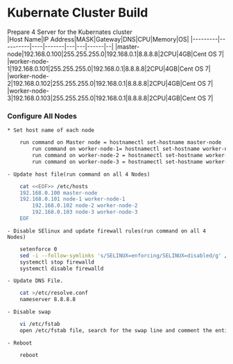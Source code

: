 # Kubernate Cluster Build

Prepare 4 Server for the Kubernates cluster  
|Host Name|IP Address|MASK|Gateway|DNS|CPU|Memory|OS|
|---------|----------|----|-------|---|---|------|--|
|master-node|192.168.0.100|255.255.255.0|192.168.0.1|8.8.8.8|2CPU|4GB|Cent OS 7|
|worker-node-1|192.168.0.101|255.255.255.0|192.168.0.1|8.8.8.8|2CPU|4GB|Cent OS 7|
|worker-node-2|192.168.0.102|255.255.255.0|192.168.0.1|8.8.8.8|2CPU|4GB|Cent OS 7|
|worker-node-3|192.168.0.103|255.255.255.0|192.168.0.1|8.8.8.8|2CPU|4GB|Cent OS 7|

### Configure All Nodes
	* Set host name of each node

```sh
	run command on Master node = hostnamectl set-hostname master-node
    	run command on worker-node-1= hostnamectl set-hostname worker-node-1
    	run command on worker-node-2 = hostnamectl set-hostname worker-node-2
    	run command on worker-node-3 = hostnamectl set-hostname worker-node-3
```
	- Update host file(run command on all 4 Nodes)
```sh
	cat <<EOF>> /etc/hosts
	192.168.0.100 master-node
	192.168.0.101 node-1 worker-node-1
    	192.168.0.102 node-2 worker-node-2
    	192.168.0.103 node-3 worker-node-3
	EOF
```
	- Disable SElinux and update firewall rules(run command on all 4 Nodes)
```sh
	setenforce 0
	sed -i --follow-symlinks 's/SELINUX=enforcing/SELINUX=disabled/g' /etc/sysconfig/selinux
	systemctl stop firewalld
	systemctl disable firewalld
```

	- Update DNS File.
```sh
	cat >/etc/resolve.conf
	nameserver 8.8.8.8
```

	- Disable swap
```sh
	vi /etc/fstab
	open /etc/fstab file, search for the swap line and comment the entire line by adding a # (hashtag) sign in front of the line
```
	- Reboot
```sh
	reboot
	
```